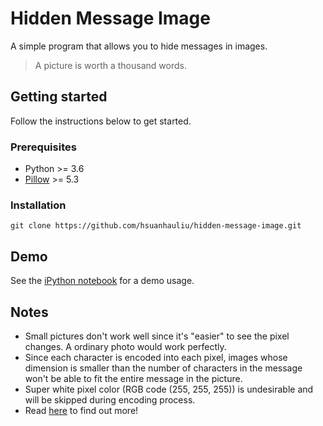# Hidden Message Image
A simple program that allows you to hide messages in images.
>A picture is worth a thousand words.

## Getting started
Follow the instructions below to get started.

### Prerequisites
- Python >= 3.6
- [Pillow](https://github.com/python-pillow/Pillow) >= 5.3

### Installation
```
git clone https://github.com/hsuanhauliu/hidden-message-image.git
```

## Demo
See the [iPython notebook](https://github.com/hsuanhauliu/hidden-message-image/blob/master/demo.ipynb) for a demo usage.

## Notes
- Small pictures don't work well since it's "easier" to see the pixel changes. A ordinary photo would work perfectly.
- Since each character is encoded into each pixel, images whose dimension is smaller than the number of characters in the message won't be able to fit the entire message in the picture.
- Super white pixel color (RGB code (255, 255, 255)) is undesirable and will be skipped during encoding process.
- Read [here](https://howardliusite.wordpress.com/2018/04/06/image-hidden-message-ihm/) to find out more!
